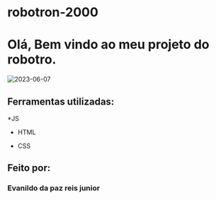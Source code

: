 # robotron-2000

# Olá, Bem vindo ao meu projeto do robotro.

![2023-06-07](https://github.com/Juniordapaz/robotro-2000-js/assets/118671288/1d8c2c9e-ef76-43ef-8550-bd7c6ad679a5)

## Ferramentas utilizadas:
*JS

* HTML

* CSS

## Feito por:

### Evanildo da paz reis junior

```
